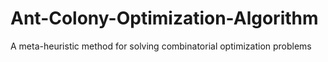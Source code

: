 # Ant-Colony-Optimization-Algorithm
A meta-heuristic method for solving combinatorial optimization problems
